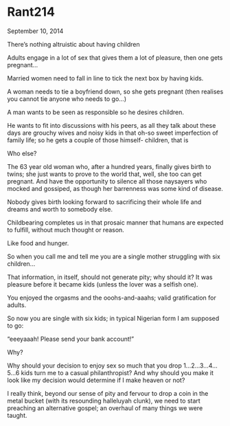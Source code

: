 # Rant214


September 10, 2014

There’s nothing altruistic about having children

Adults engage in a lot of sex that gives them a lot of pleasure, then one gets pregnant…

Married women need to fall in line to tick the next box by having kids.

A woman needs to tie a boyfriend down, so she gets pregnant (then realises you cannot tie anyone who needs to go…)

A man wants to be seen as responsible so he desires children.

He wants to fit into discussions with his peers, as all they talk about these days are grouchy wives and noisy kids in that oh-so sweet imperfection of family life; so he gets a couple of those himself- children, that is

Who else?

The 63 year old woman who, after a hundred years, finally gives birth to twins; she just wants to prove to the world that, well, she too can get pregnant. And have the opportunity to silence all those naysayers who mocked and gossiped, as though her barrenness was some kind of disease.

Nobody gives birth looking forward to sacrificing their whole life and dreams and worth to somebody else. 

Childbearing completes us in that prosaic manner that humans are expected to fulfill, without much thought or reason.

Like food and hunger.

So when you call me and tell me you are a single mother struggling with six children…

That information, in itself, should not generate pity; why should it? It was pleasure before it became kids (unless the lover was a selfish one). 

You enjoyed the orgasms and the  ooohs-and-aaahs; valid gratification for adults.

So now you are single with six kids; in typical Nigerian form I am supposed to go:

“eeeyaaah! Please send your bank account!”

Why? 

Why should your decision to enjoy sex so much that you drop 1…2…3…4…5…6 kids turn me to a casual philanthropist? And why should you make it look like my decision would determine if I make heaven or not?

I really think, beyond our sense of pity and fervour to drop a coin in the metal bucket (with its resounding halleluyah clunk), we need to start preaching an alternative gospel; an overhaul of many things we were taught.
